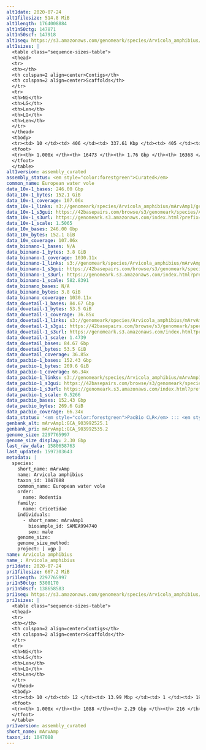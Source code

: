 ```yaml
---
alt1date: 2020-07-24
alt1filesize: 514.8 MiB
alt1length: 1764008884
alt1n50ctg: 147871
alt1n50scf: 147918
alt1seq: https://s3.amazonaws.com/genomeark/species/Arvicola_amphibius/mArvAmp1/assembly_curated/mArvAmp1.alt.cur.20200724.fasta.gz
alt1sizes: |
  <table class="sequence-sizes-table">
  <thead>
  <tr>
  <th></th>
  <th colspan=2 align=center>Contigs</th>
  <th colspan=2 align=center>Scaffolds</th>
  </tr>
  <tr>
  <th>NG</th>
  <th>LG</th>
  <th>Len</th>
  <th>LG</th>
  <th>Len</th>
  </tr>
  </thead>
  <tbody>
  <tr><td> 10 </td><td> 406 </td><td> 337.61 Kbp </td><td> 405 </td><td> 338.30 Kbp </td></tr>  <tr><td> 20 </td><td> 1004 </td><td> 261.72 Kbp </td><td> 1003 </td><td> 261.72 Kbp </td></tr>  <tr><td> 30 </td><td> 1755 </td><td> 213.02 Kbp </td><td> 1754 </td><td> 213.02 Kbp </td></tr>  <tr><td> 40 </td><td> 2662 </td><td> 177.97 Kbp </td><td> 2661 </td><td> 177.97 Kbp </td></tr>  <tr style="background-color:#cccccc;"><td> 50 </td><td> 3751 </td><td> 147.87 Kbp </td><td> 3750 </td><td> 147.92 Kbp </td></tr>  <tr><td> 60 </td><td> 5057 </td><td> 123.51 Kbp </td><td> 5055 </td><td> 123.57 Kbp </td></tr>  <tr><td> 70 </td><td> 6641 </td><td> 100.20 Kbp </td><td> 6638 </td><td> 100.32 Kbp </td></tr>  <tr><td> 80 </td><td> 8617 </td><td> 78.79 Kbp </td><td> 8612 </td><td> 78.87 Kbp </td></tr>  <tr><td> 90 </td><td> 11241 </td><td> 55.89 Kbp </td><td> 11230 </td><td> 56.08 Kbp </td></tr>  <tr><td> 100 </td><td> 16472 </td><td> 217  bp </td><td> 16367 </td><td> 217  bp </td></tr>  </tbody>
  <tfoot>
  <tr><th> 1.000x </th><th> 16473 </th><th> 1.76 Gbp </th><th> 16368 </th><th> 1.76 Gbp </th></tr>
  </tfoot>
  </table>
alt1version: assembly_curated
assembly_status: <em style="color:forestgreen">Curated</em>
common_name: European water vole
data_10x-1_bases: 246.00 Gbp
data_10x-1_bytes: 152.1 GiB
data_10x-1_coverage: 107.06x
data_10x-1_links: s3://genomeark/species/Arvicola_amphibius/mArvAmp1/genomic_data/10x/<br>
data_10x-1_s3gui: https://42basepairs.com/browse/s3/genomeark/species/Arvicola_amphibius/mArvAmp1/genomic_data/10x/
data_10x-1_s3url: https://genomeark.s3.amazonaws.com/index.html?prefix=species/Arvicola_amphibius/mArvAmp1/genomic_data/10x/
data_10x-1_scale: 1.5065
data_10x_bases: 246.00 Gbp
data_10x_bytes: 152.1 GiB
data_10x_coverage: 107.06x
data_bionano-1_bases: N/A
data_bionano-1_bytes: 3.8 GiB
data_bionano-1_coverage: 1030.11x
data_bionano-1_links: s3://genomeark/species/Arvicola_amphibius/mArvAmp1/genomic_data/bionano/<br>
data_bionano-1_s3gui: https://42basepairs.com/browse/s3/genomeark/species/Arvicola_amphibius/mArvAmp1/genomic_data/bionano/
data_bionano-1_s3url: https://genomeark.s3.amazonaws.com/index.html?prefix=species/Arvicola_amphibius/mArvAmp1/genomic_data/bionano/
data_bionano-1_scale: 582.8391
data_bionano_bases: N/A
data_bionano_bytes: 3.8 GiB
data_bionano_coverage: 1030.11x
data_dovetail-1_bases: 84.67 Gbp
data_dovetail-1_bytes: 53.5 GiB
data_dovetail-1_coverage: 36.85x
data_dovetail-1_links: s3://genomeark/species/Arvicola_amphibius/mArvAmp1/genomic_data/dovetail/<br>
data_dovetail-1_s3gui: https://42basepairs.com/browse/s3/genomeark/species/Arvicola_amphibius/mArvAmp1/genomic_data/dovetail/
data_dovetail-1_s3url: https://genomeark.s3.amazonaws.com/index.html?prefix=species/Arvicola_amphibius/mArvAmp1/genomic_data/dovetail/
data_dovetail-1_scale: 1.4739
data_dovetail_bases: 84.67 Gbp
data_dovetail_bytes: 53.5 GiB
data_dovetail_coverage: 36.85x
data_pacbio-1_bases: 152.43 Gbp
data_pacbio-1_bytes: 269.6 GiB
data_pacbio-1_coverage: 66.34x
data_pacbio-1_links: s3://genomeark/species/Arvicola_amphibius/mArvAmp1/genomic_data/pacbio/<br>
data_pacbio-1_s3gui: https://42basepairs.com/browse/s3/genomeark/species/Arvicola_amphibius/mArvAmp1/genomic_data/pacbio/
data_pacbio-1_s3url: https://genomeark.s3.amazonaws.com/index.html?prefix=species/Arvicola_amphibius/mArvAmp1/genomic_data/pacbio/
data_pacbio-1_scale: 0.5266
data_pacbio_bases: 152.43 Gbp
data_pacbio_bytes: 269.6 GiB
data_pacbio_coverage: 66.34x
data_status: '<em style="color:forestgreen">PacBio CLR</em> ::: <em style="color:forestgreen">10x</em> ::: <em style="color:forestgreen">Dovetail</em>'
genbank_alt: mArvAmp1:GCA_903992525.1
genbank_pri: mArvAmp1:GCA_903992535.2
genome_size: 2297765997
genome_size_display: 2.30 Gbp
last_raw_data: 1580658763
last_updated: 1597303643
metadata: |
  species:
    short_name: mArvAmp
    name: Arvicola amphibius
    taxon_id: 1047088
    common_name: European water vole
    order:
      name: Rodentia
    family:
      name: Cricetidae
    individuals:
      - short_name: mArvAmp1
        biosample_id: SAMEA994740
        sex: male
    genome_size:
    genome_size_method:
    project: [ vgp ]
name: Arvicola amphibius
name_: Arvicola_amphibius
pri1date: 2020-07-24
pri1filesize: 667.2 MiB
pri1length: 2297765997
pri1n50ctg: 5308170
pri1n50scf: 138658583
pri1seq: https://s3.amazonaws.com/genomeark/species/Arvicola_amphibius/mArvAmp1/assembly_curated/mArvAmp1.pri.cur.20200724.fasta.gz
pri1sizes: |
  <table class="sequence-sizes-table">
  <thead>
  <tr>
  <th></th>
  <th colspan=2 align=center>Contigs</th>
  <th colspan=2 align=center>Scaffolds</th>
  </tr>
  <tr>
  <th>NG</th>
  <th>LG</th>
  <th>Len</th>
  <th>LG</th>
  <th>Len</th>
  </tr>
  </thead>
  <tbody>
  <tr><td> 10 </td><td> 12 </td><td> 13.99 Mbp </td><td> 1 </td><td> 193.96 Mbp </td></tr>  <tr><td> 20 </td><td> 31 </td><td> 10.52 Mbp </td><td> 2 </td><td> 189.60 Mbp </td></tr>  <tr><td> 30 </td><td> 56 </td><td> 8.18 Mbp </td><td> 3 </td><td> 161.33 Mbp </td></tr>  <tr><td> 40 </td><td> 88 </td><td> 6.37 Mbp </td><td> 5 </td><td> 158.92 Mbp </td></tr>  <tr style="background-color:#cccccc;"><td> 50 </td><td> 126 </td><td style="background-color:#88ff88;"> 5.31 Mbp </td><td> 6 </td><td style="background-color:#88ff88;"> 138.66 Mbp </td></tr>  <tr><td> 60 </td><td> 174 </td><td> 4.31 Mbp </td><td> 8 </td><td> 131.41 Mbp </td></tr>  <tr><td> 70 </td><td> 235 </td><td> 3.28 Mbp </td><td> 10 </td><td> 125.09 Mbp </td></tr>  <tr><td> 80 </td><td> 317 </td><td> 2.35 Mbp </td><td> 11 </td><td> 123.99 Mbp </td></tr>  <tr><td> 90 </td><td> 443 </td><td> 1.39 Mbp </td><td> 14 </td><td> 63.16 Mbp </td></tr>  <tr><td> 100 </td><td> 1087 </td><td> 819  bp </td><td> 215 </td><td> 4.31 Kbp </td></tr>  </tbody>
  <tfoot>
  <tr><th> 1.000x </th><th> 1088 </th><th> 2.29 Gbp </th><th> 216 </th><th> 2.30 Gbp </th></tr>
  </tfoot>
  </table>
pri1version: assembly_curated
short_name: mArvAmp
taxon_id: 1047088
---
```

